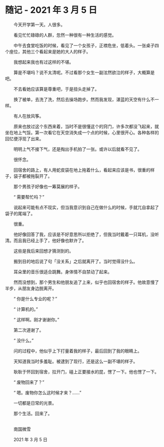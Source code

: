 # 随记 - 2021 年 3 月 5 日

　　今天开学第一天。人很多。

　　看见忙忙碌碌的人群，忽然一种很有一种生活的感觉。

　　中午去食堂吃饭的时候，看见了一个女孩子，正襟危坐，低着头。一张桌子四个座位，其他三个看起来是她的大人的样子。

　　我想起来我也有过这样的不堪。

　　算是不堪吗？说不太清呢。不过看那个女生一副泫然欲泣的样子，大概算是吧。

　　不去看她应该算是尊重吧，于是扭头走掉了。

　　换了被单，去洗了洗，然后去操场跑步。然而我发现，湛蓝的天空有什么不一样。

　　有人在放风筝。

　　原来也放过这个东西来着，当时不是很懂这个的窍门，许多次都没飞起来，就坐在地上气馁。第一次看它在天空消失成一个点的时候，心里很开心。各种各样的回忆便浮现了出来。

　　明明上气不接下气，还是掏出手机拍了一张。或许以后就看不见了。

　　很怀念。

　　回宿舍的路上，有人用蛇皮袋在地上拖着什么，看起来应该是书，很重的样子，袋子都被拖裂开了。

　　那个男孩子好像也一筹莫展的样子。

　　“ 需要帮忙吗？”

　　说起来可能有点不现实，但当我意识到自己在做什么的时候，手就兀自拿起了袋子的尾端了。

　　很重。

　　他好像回答了我，应该是不好意思所以拒绝了，但我当时戴着一只耳机，没听清。而且我已经上手了，他好像也默许了。

　　这些是我后来回想才猜测到的。

　　搬到目的地后说了句「没关系」之后就离开了。当时觉得没什么。

　　耳朵里的音乐很适合跳舞。身体情不自禁动了起来。

　　然而没想到，那个男生和他朋友追了上来，似乎也回宿舍的样子。他故意慢了半步，从朋友身边脱离开。

　　“ 你是什么专业的呢？”

　　“ 计算机的。”

　　“ 这样啊。刚才谢谢你。”

　　第二次道谢了。

　　“ 没什么。”

　　问的过程中，他似乎上下打量着我的样子，最后回到了我的眼睛上。

　　天知道我当时多羞耻。被逮到了现行，还是这么一副不堪的样子。

　　耿耿于怀回到宿舍，拉开门，碰上正要接水的昆，愣了一下。他也愣了一下。

　　“ 废物回来了？”

　　“ 嗯。废物你怎么这时候才来？……”

　　一切都是日常的光景。

　　那个生活。回来了。


<br>
　　南国微雪

　　2021 年 3 月 5 日

